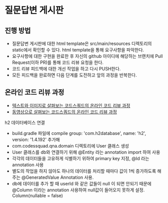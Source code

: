 # 질문답변 게시판
## 진행 방법
* 질문답변 게시판에 대한 html template은 src/main/resources 디렉토리의 static에서 확인할 수 있다. html template을 통해 요구사항을 파악한다.
* 요구사항에 대한 구현을 완료한 후 자신의 github 아이디에 해당하는 브랜치에 Pull Request(이하 PR)를 통해 코드 리뷰 요청을 한다.
* 코드 리뷰 피드백에 대한 개선 작업을 하고 다시 PUSH한다.
* 모든 피드백을 완료하면 다음 단계를 도전하고 앞의 과정을 반복한다.

## 온라인 코드 리뷰 과정
* [텍스트와 이미지로 살펴보는 코드스쿼드의 온라인 코드 리뷰 과정](https://github.com/code-squad/codesquad-docs/blob/master/codereview/README.md)
* [동영상으로 살펴보는 코드스쿼드의 온라인 코드 리뷰 과정](https://youtu.be/a5c9ku-_fok)

h2 데이터베이스 연결
- build.gradle 파일에 compile group: 'com.h2database', name: 'h2', version: '1.4.192' 추가해
- com.codessquad.qna.domain 디렉토리에 User 클래스 생성
- User 클래스를 db와 연결하기 위해 @Entity 라는 annotation import 하여 사용
- 각각의 데이터들을 고유하게 식별하기 위하여 primary key 지정, @Id 라는 annotation 사용
- 별도의 작업을 하지 않아도 하나의 데이터를 처리할 때마다 값이 1씩 증가하도록 해주는 @GeneratedValue 
Annotation 사용.
- db에 데이터를 추가 할 때 userId 와 같은 값들이 null 이 되면 안되기 때문에 @Column 이라는 annotation 사용하여
null값이 들어오지 못하게 설정. Column(nullable = false)